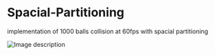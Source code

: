 # Spacial-Partitioning
implementation of 1000 balls collision at 60fps with spacial partitioning

![Image description](spacialcreen.png)
